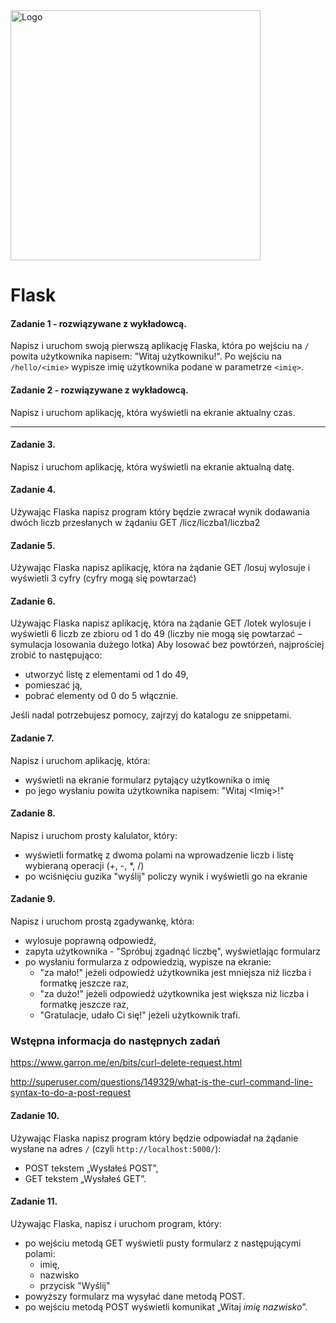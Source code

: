 <img alt="Logo" src="http://coderslab.pl/svg/logo-coderslab.svg" width="400">

# Flask

#### Zadanie 1 - rozwiązywane z wykładowcą.

Napisz i uruchom swoją pierwszą aplikację Flaska, która po wejściu na `/` powita użytkownika napisem: "Witaj użytkowniku!". Po wejściu na `/hello/<imie>` wypisze imię użytkownika podane w parametrze `<imię>`.

#### Zadanie 2  - rozwiązywane z wykładowcą.

Napisz i uruchom aplikację, która wyświetli na ekranie aktualny czas.

-----------------------------------------------------------------------------

#### Zadanie 3.

Napisz i uruchom aplikację, która wyświetli na ekranie aktualną datę.

#### Zadanie 4.

Używając Flaska napisz program który będzie zwracał wynik dodawania dwóch liczb przesłanych w żądaniu GET /licz/liczba1/liczba2

#### Zadanie 5.

Używając Flaska napisz aplikację, która na żądanie GET /losuj wylosuje i wyświetli 3 cyfry (cyfry mogą się powtarzać)

#### Zadanie 6.

Używając Flaska napisz aplikację, która na żądanie GET /lotek wylosuje i wyświetli 6 liczb ze zbioru od 1 do 49 (liczby nie mogą się powtarzać – symulacja losowania dużego lotka)
Aby losować bez powtórzeń, najprościej zrobić to następująco:

* utworzyć listę z elementami od 1 do 49,
* pomieszać ją,
* pobrać elementy od 0 do 5 włącznie.

Jeśli nadal potrzebujesz pomocy, zajrzyj do katalogu ze snippetami.

#### Zadanie 7.

Napisz i uruchom aplikację, która:

* wyświetli na ekranie formularz pytający użytkownika o imię
* po jego wysłaniu powita użytkownika napisem: "Witaj <Imię>!"

#### Zadanie 8.

Napisz i uruchom prosty kalulator, który:

* wyświetli formatkę z dwoma polami na wprowadzenie liczb i listę wybieraną operacji (+, -, *, /)
* po wciśnięciu guzika "wyślij" policzy wynik i wyświetli go na ekranie

#### Zadanie 9.

Napisz i uruchom prostą zgadywankę, która:

* wylosuje poprawną odpowiedź,
* zapyta użytkownika - "Spróbuj zgadnąć liczbę", wyświetlając formularz
* po wysłaniu formularza z odpowiedzią, wypisze na ekranie:
  * "za mało!" jeżeli odpowiedź użytkownika jest mniejsza niż liczba i formatkę jeszcze raz,
  * "za dużo!" jeżeli odpowiedź użytkownika jest większa niż liczba i formatkę jeszcze raz,
  * "Gratulacje, udało Ci się!" jeżeli użytkownik trafi.

### Wstępna informacja do następnych zadań
https://www.garron.me/en/bits/curl-delete-request.html

http://superuser.com/questions/149329/what-is-the-curl-command-line-syntax-to-do-a-post-request


#### Zadanie 10.
Używając Flaska napisz program który będzie odpowiadał na żądanie wysłane na adres `/` (czyli `http://localhost:5000/`):
- POST tekstem „Wysłałeś POST”,
- GET tekstem „Wysłałeś GET”.

<!--- PUT tekstem „Wysłałeś PUT”
- DELETE tekstem „Wysłałeś DELETE”-->

#### Zadanie 11.
Używając Flaska, napisz i uruchom program, który:

* po wejściu metodą GET wyświetli pusty formularz z następującymi polami:
    * imię,
    * nazwisko
    * przycisk "Wyślij"
* powyższy formularz ma wysyłać dane metodą POST.
* po wejściu metodą POST wyświetli komunikat „Witaj _imię nazwisko_”.


